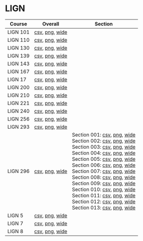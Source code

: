 # LIGN

| Course | Overall | Section |
| ------ | ------- | ------- |
| LIGN 101 | [csv](https://github.com/UCSD-Historical-Enrollment-Data/2024Fall/blob/main/overall/LIGN%20101.csv), [png](https://raw.githubusercontent.com/UCSD-Historical-Enrollment-Data/2024Fall/main/plot_overall/LIGN%20101.png), [wide](https://raw.githubusercontent.com/UCSD-Historical-Enrollment-Data/2024Fall/main/plot_overall_wide/LIGN%20101.png) |  |
| LIGN 110 | [csv](https://github.com/UCSD-Historical-Enrollment-Data/2024Fall/blob/main/overall/LIGN%20110.csv), [png](https://raw.githubusercontent.com/UCSD-Historical-Enrollment-Data/2024Fall/main/plot_overall/LIGN%20110.png), [wide](https://raw.githubusercontent.com/UCSD-Historical-Enrollment-Data/2024Fall/main/plot_overall_wide/LIGN%20110.png) |  |
| LIGN 130 | [csv](https://github.com/UCSD-Historical-Enrollment-Data/2024Fall/blob/main/overall/LIGN%20130.csv), [png](https://raw.githubusercontent.com/UCSD-Historical-Enrollment-Data/2024Fall/main/plot_overall/LIGN%20130.png), [wide](https://raw.githubusercontent.com/UCSD-Historical-Enrollment-Data/2024Fall/main/plot_overall_wide/LIGN%20130.png) |  |
| LIGN 139 | [csv](https://github.com/UCSD-Historical-Enrollment-Data/2024Fall/blob/main/overall/LIGN%20139.csv), [png](https://raw.githubusercontent.com/UCSD-Historical-Enrollment-Data/2024Fall/main/plot_overall/LIGN%20139.png), [wide](https://raw.githubusercontent.com/UCSD-Historical-Enrollment-Data/2024Fall/main/plot_overall_wide/LIGN%20139.png) |  |
| LIGN 143 | [csv](https://github.com/UCSD-Historical-Enrollment-Data/2024Fall/blob/main/overall/LIGN%20143.csv), [png](https://raw.githubusercontent.com/UCSD-Historical-Enrollment-Data/2024Fall/main/plot_overall/LIGN%20143.png), [wide](https://raw.githubusercontent.com/UCSD-Historical-Enrollment-Data/2024Fall/main/plot_overall_wide/LIGN%20143.png) |  |
| LIGN 167 | [csv](https://github.com/UCSD-Historical-Enrollment-Data/2024Fall/blob/main/overall/LIGN%20167.csv), [png](https://raw.githubusercontent.com/UCSD-Historical-Enrollment-Data/2024Fall/main/plot_overall/LIGN%20167.png), [wide](https://raw.githubusercontent.com/UCSD-Historical-Enrollment-Data/2024Fall/main/plot_overall_wide/LIGN%20167.png) |  |
| LIGN 17 | [csv](https://github.com/UCSD-Historical-Enrollment-Data/2024Fall/blob/main/overall/LIGN%2017.csv), [png](https://raw.githubusercontent.com/UCSD-Historical-Enrollment-Data/2024Fall/main/plot_overall/LIGN%2017.png), [wide](https://raw.githubusercontent.com/UCSD-Historical-Enrollment-Data/2024Fall/main/plot_overall_wide/LIGN%2017.png) |  |
| LIGN 200 | [csv](https://github.com/UCSD-Historical-Enrollment-Data/2024Fall/blob/main/overall/LIGN%20200.csv), [png](https://raw.githubusercontent.com/UCSD-Historical-Enrollment-Data/2024Fall/main/plot_overall/LIGN%20200.png), [wide](https://raw.githubusercontent.com/UCSD-Historical-Enrollment-Data/2024Fall/main/plot_overall_wide/LIGN%20200.png) |  |
| LIGN 210 | [csv](https://github.com/UCSD-Historical-Enrollment-Data/2024Fall/blob/main/overall/LIGN%20210.csv), [png](https://raw.githubusercontent.com/UCSD-Historical-Enrollment-Data/2024Fall/main/plot_overall/LIGN%20210.png), [wide](https://raw.githubusercontent.com/UCSD-Historical-Enrollment-Data/2024Fall/main/plot_overall_wide/LIGN%20210.png) |  |
| LIGN 221 | [csv](https://github.com/UCSD-Historical-Enrollment-Data/2024Fall/blob/main/overall/LIGN%20221.csv), [png](https://raw.githubusercontent.com/UCSD-Historical-Enrollment-Data/2024Fall/main/plot_overall/LIGN%20221.png), [wide](https://raw.githubusercontent.com/UCSD-Historical-Enrollment-Data/2024Fall/main/plot_overall_wide/LIGN%20221.png) |  |
| LIGN 240 | [csv](https://github.com/UCSD-Historical-Enrollment-Data/2024Fall/blob/main/overall/LIGN%20240.csv), [png](https://raw.githubusercontent.com/UCSD-Historical-Enrollment-Data/2024Fall/main/plot_overall/LIGN%20240.png), [wide](https://raw.githubusercontent.com/UCSD-Historical-Enrollment-Data/2024Fall/main/plot_overall_wide/LIGN%20240.png) |  |
| LIGN 256 | [csv](https://github.com/UCSD-Historical-Enrollment-Data/2024Fall/blob/main/overall/LIGN%20256.csv), [png](https://raw.githubusercontent.com/UCSD-Historical-Enrollment-Data/2024Fall/main/plot_overall/LIGN%20256.png), [wide](https://raw.githubusercontent.com/UCSD-Historical-Enrollment-Data/2024Fall/main/plot_overall_wide/LIGN%20256.png) |  |
| LIGN 293 | [csv](https://github.com/UCSD-Historical-Enrollment-Data/2024Fall/blob/main/overall/LIGN%20293.csv), [png](https://raw.githubusercontent.com/UCSD-Historical-Enrollment-Data/2024Fall/main/plot_overall/LIGN%20293.png), [wide](https://raw.githubusercontent.com/UCSD-Historical-Enrollment-Data/2024Fall/main/plot_overall_wide/LIGN%20293.png) |  |
| LIGN 296 | [csv](https://github.com/UCSD-Historical-Enrollment-Data/2024Fall/blob/main/overall/LIGN%20296.csv), [png](https://raw.githubusercontent.com/UCSD-Historical-Enrollment-Data/2024Fall/main/plot_overall/LIGN%20296.png), [wide](https://raw.githubusercontent.com/UCSD-Historical-Enrollment-Data/2024Fall/main/plot_overall_wide/LIGN%20296.png) | Section 001: [csv](https://github.com/UCSD-Historical-Enrollment-Data/2024Fall/blob/main/section/LIGN%20296_001.csv), [png](https://raw.githubusercontent.com/UCSD-Historical-Enrollment-Data/2024Fall/main/plot_section/LIGN%20296_001.png), [wide](https://raw.githubusercontent.com/UCSD-Historical-Enrollment-Data/2024Fall/main/plot_section_wide/LIGN%20296_001.png)<br>Section 002: [csv](https://github.com/UCSD-Historical-Enrollment-Data/2024Fall/blob/main/section/LIGN%20296_002.csv), [png](https://raw.githubusercontent.com/UCSD-Historical-Enrollment-Data/2024Fall/main/plot_section/LIGN%20296_002.png), [wide](https://raw.githubusercontent.com/UCSD-Historical-Enrollment-Data/2024Fall/main/plot_section_wide/LIGN%20296_002.png)<br>Section 003: [csv](https://github.com/UCSD-Historical-Enrollment-Data/2024Fall/blob/main/section/LIGN%20296_003.csv), [png](https://raw.githubusercontent.com/UCSD-Historical-Enrollment-Data/2024Fall/main/plot_section/LIGN%20296_003.png), [wide](https://raw.githubusercontent.com/UCSD-Historical-Enrollment-Data/2024Fall/main/plot_section_wide/LIGN%20296_003.png)<br>Section 004: [csv](https://github.com/UCSD-Historical-Enrollment-Data/2024Fall/blob/main/section/LIGN%20296_004.csv), [png](https://raw.githubusercontent.com/UCSD-Historical-Enrollment-Data/2024Fall/main/plot_section/LIGN%20296_004.png), [wide](https://raw.githubusercontent.com/UCSD-Historical-Enrollment-Data/2024Fall/main/plot_section_wide/LIGN%20296_004.png)<br>Section 005: [csv](https://github.com/UCSD-Historical-Enrollment-Data/2024Fall/blob/main/section/LIGN%20296_005.csv), [png](https://raw.githubusercontent.com/UCSD-Historical-Enrollment-Data/2024Fall/main/plot_section/LIGN%20296_005.png), [wide](https://raw.githubusercontent.com/UCSD-Historical-Enrollment-Data/2024Fall/main/plot_section_wide/LIGN%20296_005.png)<br>Section 006: [csv](https://github.com/UCSD-Historical-Enrollment-Data/2024Fall/blob/main/section/LIGN%20296_006.csv), [png](https://raw.githubusercontent.com/UCSD-Historical-Enrollment-Data/2024Fall/main/plot_section/LIGN%20296_006.png), [wide](https://raw.githubusercontent.com/UCSD-Historical-Enrollment-Data/2024Fall/main/plot_section_wide/LIGN%20296_006.png)<br>Section 007: [csv](https://github.com/UCSD-Historical-Enrollment-Data/2024Fall/blob/main/section/LIGN%20296_007.csv), [png](https://raw.githubusercontent.com/UCSD-Historical-Enrollment-Data/2024Fall/main/plot_section/LIGN%20296_007.png), [wide](https://raw.githubusercontent.com/UCSD-Historical-Enrollment-Data/2024Fall/main/plot_section_wide/LIGN%20296_007.png)<br>Section 008: [csv](https://github.com/UCSD-Historical-Enrollment-Data/2024Fall/blob/main/section/LIGN%20296_008.csv), [png](https://raw.githubusercontent.com/UCSD-Historical-Enrollment-Data/2024Fall/main/plot_section/LIGN%20296_008.png), [wide](https://raw.githubusercontent.com/UCSD-Historical-Enrollment-Data/2024Fall/main/plot_section_wide/LIGN%20296_008.png)<br>Section 009: [csv](https://github.com/UCSD-Historical-Enrollment-Data/2024Fall/blob/main/section/LIGN%20296_009.csv), [png](https://raw.githubusercontent.com/UCSD-Historical-Enrollment-Data/2024Fall/main/plot_section/LIGN%20296_009.png), [wide](https://raw.githubusercontent.com/UCSD-Historical-Enrollment-Data/2024Fall/main/plot_section_wide/LIGN%20296_009.png)<br>Section 010: [csv](https://github.com/UCSD-Historical-Enrollment-Data/2024Fall/blob/main/section/LIGN%20296_010.csv), [png](https://raw.githubusercontent.com/UCSD-Historical-Enrollment-Data/2024Fall/main/plot_section/LIGN%20296_010.png), [wide](https://raw.githubusercontent.com/UCSD-Historical-Enrollment-Data/2024Fall/main/plot_section_wide/LIGN%20296_010.png)<br>Section 011: [csv](https://github.com/UCSD-Historical-Enrollment-Data/2024Fall/blob/main/section/LIGN%20296_011.csv), [png](https://raw.githubusercontent.com/UCSD-Historical-Enrollment-Data/2024Fall/main/plot_section/LIGN%20296_011.png), [wide](https://raw.githubusercontent.com/UCSD-Historical-Enrollment-Data/2024Fall/main/plot_section_wide/LIGN%20296_011.png)<br>Section 012: [csv](https://github.com/UCSD-Historical-Enrollment-Data/2024Fall/blob/main/section/LIGN%20296_012.csv), [png](https://raw.githubusercontent.com/UCSD-Historical-Enrollment-Data/2024Fall/main/plot_section/LIGN%20296_012.png), [wide](https://raw.githubusercontent.com/UCSD-Historical-Enrollment-Data/2024Fall/main/plot_section_wide/LIGN%20296_012.png)<br>Section 013: [csv](https://github.com/UCSD-Historical-Enrollment-Data/2024Fall/blob/main/section/LIGN%20296_013.csv), [png](https://raw.githubusercontent.com/UCSD-Historical-Enrollment-Data/2024Fall/main/plot_section/LIGN%20296_013.png), [wide](https://raw.githubusercontent.com/UCSD-Historical-Enrollment-Data/2024Fall/main/plot_section_wide/LIGN%20296_013.png) |
| LIGN 5 | [csv](https://github.com/UCSD-Historical-Enrollment-Data/2024Fall/blob/main/overall/LIGN%205.csv), [png](https://raw.githubusercontent.com/UCSD-Historical-Enrollment-Data/2024Fall/main/plot_overall/LIGN%205.png), [wide](https://raw.githubusercontent.com/UCSD-Historical-Enrollment-Data/2024Fall/main/plot_overall_wide/LIGN%205.png) |  |
| LIGN 7 | [csv](https://github.com/UCSD-Historical-Enrollment-Data/2024Fall/blob/main/overall/LIGN%207.csv), [png](https://raw.githubusercontent.com/UCSD-Historical-Enrollment-Data/2024Fall/main/plot_overall/LIGN%207.png), [wide](https://raw.githubusercontent.com/UCSD-Historical-Enrollment-Data/2024Fall/main/plot_overall_wide/LIGN%207.png) |  |
| LIGN 8 | [csv](https://github.com/UCSD-Historical-Enrollment-Data/2024Fall/blob/main/overall/LIGN%208.csv), [png](https://raw.githubusercontent.com/UCSD-Historical-Enrollment-Data/2024Fall/main/plot_overall/LIGN%208.png), [wide](https://raw.githubusercontent.com/UCSD-Historical-Enrollment-Data/2024Fall/main/plot_overall_wide/LIGN%208.png) |  |

